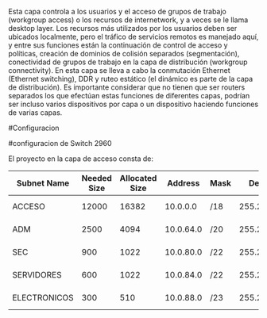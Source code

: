 Esta capa controla a los usuarios y el acceso de grupos de trabajo (workgroup access) o los recursos de internetwork, y a veces se le llama desktop layer. Los recursos más utilizados por los usuarios deben ser ubicados localmente, pero el tráfico de servicios remotos es manejado aquí, y entre sus funciones están la continuación de control de acceso y políticas, creación de dominios de colisión separados (segmentación), conectividad de grupos de trabajo en la capa de distribución (workgroup connectivity). En esta capa se lleva a cabo la conmutación Ethernet (Ethernet switching), DDR y ruteo estático (el dinámico es parte de la capa de distribución). Es importante considerar que no tienen que ser routers separados los que efectúan estas funciones de diferentes capas, podrían ser incluso varios dispositivos por capa o un dispositivo haciendo funciones de varias capas.

#Configuracion

#configuracion de Switch 2960

El proyecto en la capa de acceso consta de:

Subnet Name|	Needed   Size|	Allocated Size|	Address|	Mask|	Dec Mask|	Assignable Range|	Broadcast
--------- | ------------- | -------------- | ------ | ------ | --------- | ----------------- | ------------
ACCESO|	12000|	16382|	10.0.0.0|	/18|	255.255.192.0|	10.0.0.1 - 10.0.63.254 |	10.0.63.255
ADM|	2500|	4094 |	10.0.64.0 |	/20 |	255.255.240.0|	10.0.64.1 - 10.0.79.254|	10.0.79.255
SEC|	900|	1022|	10.0.80.0|	/22|	255.255.252.0|	10.0.80.1 - 10.0.83.254|	10.0.83.255
SERVIDORES|	600|	1022|	10.0.84.0|	/22|	255.255.252.0|	10.0.84.1 - 10.0.87.254|	10.0.87.255
ELECTRONICOS|	300|	510|	10.0.88.0|	/23|	255.255.254.0|	10.0.88.1 - 10.0.89.254|	10.0.89.255|